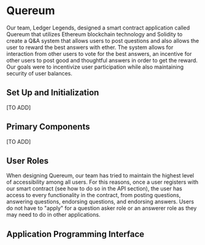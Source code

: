 # Quereum

Our team, Ledger Legends, designed a smart contract application called Quereum that utilizes Ethereum blockchain technology and Solidity to create a Q&A system that allows users to post questions and also allows the user to reward the best answers with ether. The system allows for interaction from other users to vote for the best answers, an incentive for other users to post good and thoughtful answers in order to get the reward. Our goals were to incentivize user participation while also maintaining security of user balances.

## Set Up and Initialization

[TO ADD]

## Primary Components

[TO ADD]

## User Roles

When designing Quereum, our team has tried to maintain the highest level of accessibility among all users. For this reasons, once a user registers with our smart contract (see how to do so in the API section), the user has access to every functionality in the contract, from posting questions, answering questions, endorsing questions, and endorsing answers. Users do not have to "apply" for a question asker role or an answerer role as they may need to do in other applications.

## Application Programming Interface